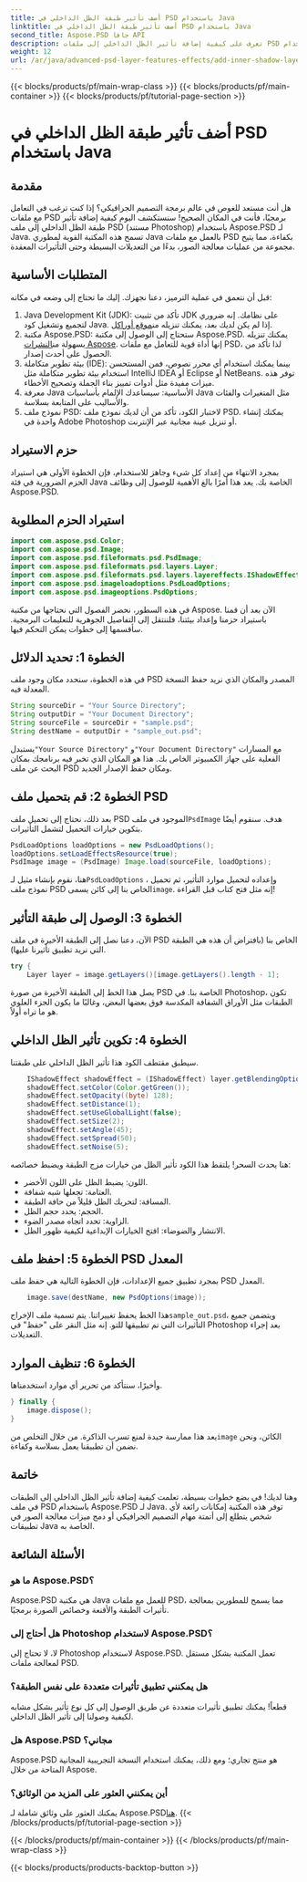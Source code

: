 ```yaml
---
title: أضف تأثير طبقة الظل الداخلي في PSD باستخدام Java
linktitle: أضف تأثير طبقة الظل الداخلي في PSD باستخدام Java
second_title: Aspose.PSD جافا API
description: تعرف على كيفية إضافة تأثير الظل الداخلي إلى ملفات PSD باستخدام Aspose.PSD لـ Java من خلال هذا البرنامج التعليمي خطوة بخطوة، بما في ذلك النصائح وأفضل الممارسات.
weight: 12
url: /ar/java/advanced-psd-layer-features-effects/add-inner-shadow-layer-effect-psd/
---
```


{{< blocks/products/pf/main-wrap-class >}}
{{< blocks/products/pf/main-container >}}
{{< blocks/products/pf/tutorial-page-section >}}

# أضف تأثير طبقة الظل الداخلي في PSD باستخدام Java

## مقدمة
هل أنت مستعد للغوص في عالم برمجة التصميم الجرافيكي؟ إذا كنت ترغب في التعامل مع ملفات PSD برمجيًا، فأنت في المكان الصحيح! سنستكشف اليوم كيفية إضافة تأثير طبقة الظل الداخلي إلى ملف PSD (مستند Photoshop) باستخدام Aspose.PSD لـ Java. تسمح هذه المكتبة القوية لمطوري Java بالعمل مع ملفات PSD بكفاءة، مما يتيح مجموعة من عمليات معالجة الصور، بدءًا من التعديلات البسيطة وحتى التأثيرات المعقدة.
## المتطلبات الأساسية
قبل أن نتعمق في عملية الترميز، دعنا نجهزك. إليك ما تحتاج إلى وضعه في مكانه:
1.  Java Development Kit (JDK): تأكد من تثبيت JDK على نظامك. إنه ضروري لتجميع وتشغيل كود Java. إذا لم يكن لديك بعد، يمكنك تنزيله من[موقع أوراكل](https://www.oracle.com/java/technologies/javase-jdk11-downloads.html).
2. مكتبة Aspose.PSD: ستحتاج إلى الوصول إلى مكتبة Aspose.PSD. يمكنك تنزيله بسهولة من[النشرات Aspose](https://releases.aspose.com/psd/java/). إنها أداة قوية للتعامل مع ملفات PSD، لذا تأكد من الحصول على أحدث إصدار.
3. بيئة تطوير متكاملة (IDE): بينما يمكنك استخدام أي محرر نصوص، فمن المستحسن استخدام بيئة تطوير متكاملة مثل IntelliJ IDEA أو Eclipse أو NetBeans. توفر هذه ميزات مفيدة مثل أدوات تمييز بناء الجملة وتصحيح الأخطاء.
4. معرفة Java الأساسية: سيساعدك الإلمام بأساسيات Java مثل المتغيرات والفئات والأساليب على المتابعة بسلاسة.
5. نموذج ملف PSD: لاختبار الكود، تأكد من أن لديك نموذج ملف PSD. يمكنك إنشاء واحدة في Adobe Photoshop أو تنزيل عينة مجانية عبر الإنترنت.
## حزم الاستيراد
بمجرد الانتهاء من إعداد كل شيء وجاهز للاستخدام، فإن الخطوة الأولى هي استيراد الحزم الضرورية في فئة Java الخاصة بك. يعد هذا أمرًا بالغ الأهمية للوصول إلى وظائف Aspose.PSD. 
## استيراد الحزم المطلوبة
```java
import com.aspose.psd.Color;
import com.aspose.psd.Image;
import com.aspose.psd.fileformats.psd.PsdImage;
import com.aspose.psd.fileformats.psd.layers.Layer;
import com.aspose.psd.fileformats.psd.layers.layereffects.IShadowEffect;
import com.aspose.psd.imageloadoptions.PsdLoadOptions;
import com.aspose.psd.imageoptions.PsdOptions;
```
في هذه السطور، نحضر الفصول التي نحتاجها من مكتبة Aspose.
الآن بعد أن قمنا باستيراد حزمنا وإعداد بيئتنا، فلننتقل إلى التفاصيل الجوهرية للتعليمات البرمجية. سأقسمها إلى خطوات يمكن التحكم فيها.
## الخطوة 1: تحديد الدلائل
في هذه الخطوة، سنحدد مكان وجود ملف PSD المصدر والمكان الذي نريد حفظ النسخة المعدلة فيه. 
```java
String sourceDir = "Your Source Directory";
String outputDir = "Your Document Directory";
String sourceFile = sourceDir + "sample.psd";
String destName = outputDir + "sample_out.psd";
```
 يستبدل`"Your Source Directory"` و`"Your Document Directory"` مع المسارات الفعلية على جهاز الكمبيوتر الخاص بك. هذا هو المكان الذي تخبر فيه برنامجك بمكان البحث عن ملف PSD ومكان حفظ الإصدار الجديد.
## الخطوة 2: قم بتحميل ملف PSD
 بعد ذلك، نحتاج إلى تحميل ملف PSD الموجود في ملف`PsdImage` هدف. سنقوم أيضًا بتكوين خيارات التحميل لتشمل التأثيرات.
```java
PsdLoadOptions loadOptions = new PsdLoadOptions();
loadOptions.setLoadEffectsResource(true);
PsdImage image = (PsdImage) Image.load(sourceFile, loadOptions);
```
 هنا، نقوم بإنشاء مثيل لـ`PsdLoadOptions` ، وإعداده لتحميل موارد التأثير، ثم تحميل نموذج ملف PSD الخاص بنا إلى كائن يسمى`image`. إنه مثل فتح كتاب قبل القراءة!
## الخطوة 3: الوصول إلى طبقة التأثير
الآن، دعنا نصل إلى الطبقة الأخيرة في ملف PSD الخاص بنا (بافتراض أن هذه هي الطبقة التي نريد تطبيق تأثيرنا عليها).
```java
try {
    Layer layer = image.getLayers()[image.getLayers().length - 1];
```
يصل هذا الخط إلى الطبقة الأخيرة من صورة PSD الخاصة بنا. في Photoshop، تكون الطبقات مثل الأوراق الشفافة المكدسة فوق بعضها البعض، وغالبًا ما يكون الجزء العلوي هو ما تراه أولاً.
## الخطوة 4: تكوين تأثير الظل الداخلي
سيطبق مقتطف الكود هذا تأثير الظل الداخلي على طبقتنا. 
```java
    IShadowEffect shadowEffect = (IShadowEffect) layer.getBlendingOptions().getEffects()[0];
    shadowEffect.setColor(Color.getGreen());
    shadowEffect.setOpacity((byte) 128);
    shadowEffect.setDistance(1);
    shadowEffect.setUseGlobalLight(false);
    shadowEffect.setSize(2);
    shadowEffect.setAngle(45);
    shadowEffect.setSpread(50);
    shadowEffect.setNoise(5);
```
هنا يحدث السحر! يلتقط هذا الكود تأثير الظل من خيارات مزج الطبقة ويضبط خصائصه:
- اللون: يضبط الظل على اللون الأخضر.
- العتامة: تجعلها شبه شفافة.
- المسافة: لتحريك الظل قليلاً من حافة الطبقة.
- الحجم: يحدد حجم الظل.
- الزاوية: تحدد اتجاه مصدر الضوء.
- الانتشار والضوضاء: افتح الخيارات الإبداعية لكيفية ظهور الظل.
## الخطوة 5: احفظ ملف PSD المعدل
بمجرد تطبيق جميع الإعدادات، فإن الخطوة التالية هي حفظ ملف PSD المعدل.
```java
    image.save(destName, new PsdOptions(image));
```
هذا الخط يحفظ تغييراتنا. يتم تسمية ملف الإخراج`sample_out.psd`، ويتضمن جميع التأثيرات التي تم تطبيقها للتو. إنه مثل النقر على "حفظ" في Photoshop بعد إجراء التعديلات.
## الخطوة 6: تنظيف الموارد
وأخيرًا، سنتأكد من تحرير أي موارد استخدمناها.
```java
} finally {
    image.dispose();
}
```
 يعد هذا ممارسة جيدة لمنع تسرب الذاكرة. من خلال التخلص من`image` الكائن، ونحن نضمن أن تطبيقنا يعمل بسلاسة وكفاءة.
## خاتمة
وهنا لديك! في بضع خطوات بسيطة، تعلمت كيفية إضافة تأثير الظل الداخلي إلى الطبقات في ملف PSD باستخدام Aspose.PSD لـ Java. توفر هذه المكتبة إمكانات رائعة لأي شخص يتطلع إلى أتمتة مهام التصميم الجرافيكي أو دمج ميزات معالجة الصور في تطبيقات Java الخاصة به. 

## الأسئلة الشائعة
### ما هو Aspose.PSD؟  
Aspose.PSD هي مكتبة Java للعمل مع ملفات PSD، مما يسمح للمطورين بمعالجة تأثيرات الطبقة والأقنعة وخصائص الصورة برمجيًا.
### هل أحتاج إلى Photoshop لاستخدام Aspose.PSD؟  
لا، لا تحتاج إلى Photoshop لاستخدام Aspose.PSD. تعمل المكتبة بشكل مستقل لمعالجة ملفات PSD.
### هل يمكنني تطبيق تأثيرات متعددة على نفس الطبقة؟  
قطعاً! يمكنك تطبيق تأثيرات متعددة عن طريق الوصول إلى كل نوع تأثير بشكل مشابه لكيفية وصولنا إلى تأثير الظل الداخلي.
### هل Aspose.PSD مجاني؟  
Aspose.PSD هو منتج تجاري؛ ومع ذلك، يمكنك استخدام النسخة التجريبية المجانية المتاحة من خلال Aspose.
### أين يمكنني العثور على المزيد من الوثائق؟  
 يمكنك العثور على وثائق شاملة لـ Aspose.PSD[هنا](https://reference.aspose.com/psd/java/).
{{< /blocks/products/pf/tutorial-page-section >}}

{{< /blocks/products/pf/main-container >}}
{{< /blocks/products/pf/main-wrap-class >}}

{{< blocks/products/products-backtop-button >}}
